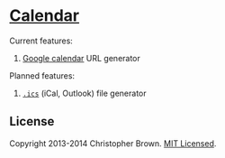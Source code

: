 # [Calendar](https://chbrown.github.io/calendar)

Current features:

1. [Google calendar](https://calendar.google.com/) URL generator

Planned features:

1. [`.ics`](http://en.wikipedia.org/wiki/ICalendar) (iCal, Outlook) file generator


## License

Copyright 2013-2014 Christopher Brown. [MIT Licensed](http://opensource.org/licenses/MIT).
